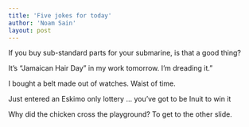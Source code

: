 ```yaml
---
title: 'Five jokes for today'
author: 'Noam Sain'
layout: post
---
```


If you buy sub-standard parts for your submarine, is that a good thing?

It’s “Jamaican Hair Day” in my work tomorrow. I’m dreading it.”

I bought a belt made out of watches. Waist of time.

Just entered an Eskimo only lottery … you’ve got to be Inuit to win it

Why did the chicken cross the playground? To get to the other slide.